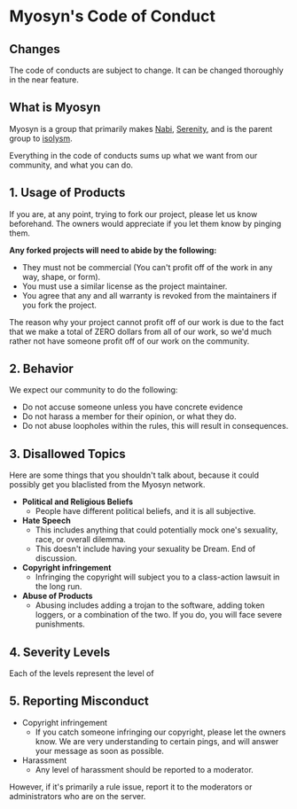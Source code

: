 # Myosyn's Code of Conduct

## Changes
The code of conducts are subject to change. It can be changed thoroughly in the near feature.

## What is Myosyn
Myosyn is a group that primarily makes [Nabi](https://github.com/myosyn/nabi), [Serenity](https://github.com/myosyn/serenity), and is the parent group to [isolysm](https://github.com/isolysm).

Everything in the code of conducts sums up what we want from our community, and what you can do. 

## 1. Usage of Products
If you are, at any point, trying to fork our project, please let us know beforehand. The owners would appreciate if you let them know by pinging them.

**Any forked projects will need to abide by the following:**
* They must not be commercial (You can't profit off of the work in any way, shape, or form).
* You must use a similar license as the project maintainer.
* You agree that any and all warranty is revoked from the maintainers if you fork the project.

The reason why your project cannot profit off of our work is due to the fact that we make a total of ZERO dollars from all of our work, so we'd much rather not 
have someone profit off of our work on the community. 

## 2. Behavior
We expect our community to do the following:

* Do not accuse someone unless you have concrete evidence
* Do not harass a member for their opinion, or what they do.
* Do not abuse loopholes within the rules, this will result in consequences.

## 3. Disallowed Topics
Here are some things that you shouldn't talk about, because it could possibly get you blaclisted from the Myosyn network.

* **Political and Religious Beliefs**
  * People have different political beliefs, and it is all subjective. 
* **Hate Speech**
  * This includes anything that could potentially mock one's sexuality, race, or overall dilemma. 
   * This doesn't include having your sexuality be Dream. End of discussion.  
* **Copyright infringement**
  * Infringing the copyright will subject you to a class-action lawsuit in the long run. 
* **Abuse of Products**
  * Abusing includes adding a trojan to the software, adding token loggers, or a combination of the two. If you do, you will face severe punishments. 

## 4. Severity Levels
Each of the levels represent the level of 

## 5. Reporting Misconduct
* Copyright infringement
  * If you catch someone infringing our copyright, please let the owners know. We are very understanding to certain pings, and will answer your message as soon as possible. 
* Harassment
  * Any level of harassment should be reported to a moderator.

However, if it's primarily a rule issue, report it to the moderators or administrators who are on the server. 

